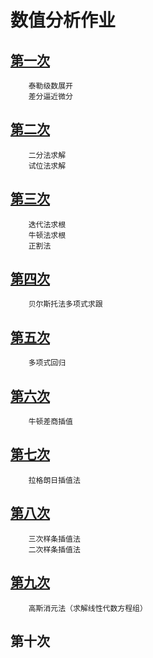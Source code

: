 # 数值分析作业

## [第一次][1]
		泰勒级数展开
		差分逼近微分
		
## [第二次][2]
		二分法求解
		试位法求解
		
## [第三次][3]
		迭代法求根
		牛顿法求根
		正割法
		
## [第四次][4]
		贝尔斯托法多项式求跟

## [第五次][5]
		多项式回归
		
## [第六次][6]
		牛顿差商插值

## [第七次][7]
		拉格朗日插值法

## [第八次][8]
		三次样条插值法
		二次样条插值法

## [第九次][9]
		高斯消元法（求解线性代数方程组）

## 第十次

[1]: ./first/
[2]: ./second/
[3]: ./third/
[4]: ./four/
[5]: ./five/
[6]: ./six/
[7]: ./senve/
[8]: ./eight/
[9]: ./nine/